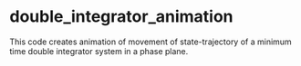 double_integrator_animation
===========================
This code creates animation of movement of state-trajectory of a minimum time double integrator system in a phase plane.
